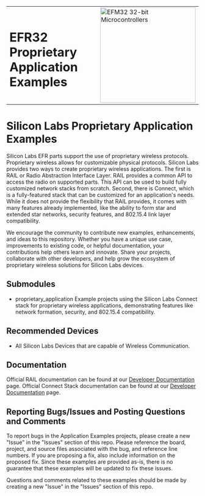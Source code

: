 <table border="0">
  <tr>
    <td align="left" valign="middle">
    <h1>EFR32 Proprietary Application Examples</h1>
  </td>
  <td align="left" valign="middle">
    <a href="https://www.silabs.com/wireless/proprietary">
      <img src="http://pages.silabs.com/rs/634-SLU-379/images/WGX-transparent.png"  title="Silicon Labs Gecko and Wireless Gecko MCUs" alt="EFM32 32-bit Microcontrollers" width="250"/>
    </a>
  </td>
  </tr>
</table>

# Silicon Labs Proprietary Application Examples #

Silicon Labs EFR parts support the use of proprietary wireless protocols. Proprietary wireless allows for customizable physical protocols. Silicon Labs provides two ways to create proprietary wireless applications. The first is RAIL or Radio Abstraction Interface Layer. RAIL provides a common API to access the radio on supported parts. This API can be used to build fully customized network stacks from scratch. Second, there is Connect, which is a fully-featured stack that can be customized for an application's needs. While it does not provide the flexibility that RAIL provides, it comes with many features already implemented, like the ability to form star and extended star networks, security features, and 802.15.4 link layer compatibility.

We encourage the community to contribute new examples, enhancements, and ideas to this repository. Whether you have a unique use case, improvements to existing code, or helpful documentation, your contributions help others learn and innovate. Share your projects, collaborate with other developers, and help grow the ecosystem of proprietary wireless solutions for Silicon Labs devices.

## Submodules ##

- proprietary_application
  Example projects using the Silicon Labs Connect stack for proprietary wireless applications, demonstrating features like network formation, security, and 802.15.4 compatibility.

## Recommended Devices ##

- All Silicon Labs Devices that are capable of Wireless Communication.

## Documentation ##

Official RAIL documentation can be found at our [Developer Documentation](https://docs.silabs.com/rail/latest/) page.
Official Connect Stack documentation can be found at our [Developer Documentation](https://docs.silabs.com/connect-stack/latest/) page.

## Reporting Bugs/Issues and Posting Questions and Comments ##

To report bugs in the Application Examples projects, please create a new "Issue" in the "Issues" section of this repo. Please reference the board, project, and source files associated with the bug, and reference line numbers. If you are proposing a fix, also include information on the proposed fix. Since these examples are provided as-is, there is no guarantee that these examples will be updated to fix these issues.

Questions and comments related to these examples should be made by creating a new "Issue" in the "Issues" section of this repo.
